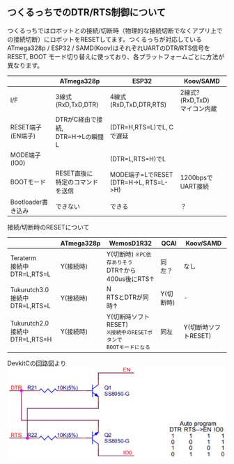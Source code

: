 ## つくるっちでのDTR/RTS制御について
つくるっちではロボットとの接続/切断時（物理的な接続切断でなくアプリ上での接続切断）にロボットをRESETしてます。つくるっちが対応しているATmega328p / ESP32 / SAMD(Koov)はそれぞれUARTのDTR/RTS信号をRESET, BOOT モード切り替えに使っており、各プラットフォームごとに方法が異なります。

| |ATmega328p|ESP32|Koov/SAMD|
|---|---|---|---|
|I/F|3線式 (RxD,TxD,DTR)|4線式 (RxD,TxD,DTR,RTS)|2線式? (RxD,TxD)<br />マイコン内蔵|
|RESET端子(EN端子)|DTRがC経由で接続,<br />DTR=H->Lの瞬間L|(DTR=H,RTS=L)でL, Cで遅延| |
|MODE端子(IO0)| |(DTR=L,RTS=H)でL| |
|BOOTモード|RESET直後に<br />特定のコマンドを送信|MODE端子=LでRESET<br />(DTR=H->L, RTS=L->H)|1200bpsでUART接続|
|Bootloader書き込み|できない|できる|？|

接続/切断時のRESETについて

| |ATmega328p|WemosD1R32|QCAI|Koov/SAMD|
|---|---|---|---|---|
|Teraterm<br />接続中DTR=L,RTS=L|Y(接続時)|Y(切断時) `※PC依存ありそう`<br />DTR↑から400us後にRTS↑|同左？|なし|
|Tukurutch3.0<br />接続中DTR=L,RTS=L|Y(接続時)|N<br />RTSとDTRが同時↑|Y(切断時)| - |
|Tukurutch2.0<br />接続中DTR=L,RTS=H|Y(接続時)|Y(切断時ソフトRESET)<br />`※接続中のRESETボタンで`<br />`BOOTモードになる`|同左|Y(切断時ソフトRESET)|

DevkitCの回路図より  
![image8](images/image8.png)  
